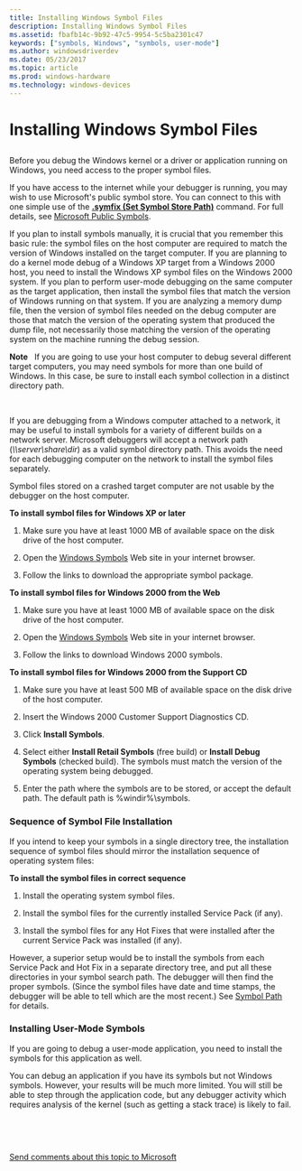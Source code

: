 ```yaml
---
title: Installing Windows Symbol Files
description: Installing Windows Symbol Files
ms.assetid: fbafb14c-9b92-47c5-9954-5c5ba2301c47
keywords: ["symbols, Windows", "symbols, user-mode"]
ms.author: windowsdriverdev
ms.date: 05/23/2017
ms.topic: article
ms.prod: windows-hardware
ms.technology: windows-devices
---
```


# Installing Windows Symbol Files


## <span id="ddk_installing_windows_symbol_files_dbg"></span><span id="DDK_INSTALLING_WINDOWS_SYMBOL_FILES_DBG"></span>


Before you debug the Windows kernel or a driver or application running on Windows, you need access to the proper symbol files.

If you have access to the internet while your debugger is running, you may wish to use Microsoft's public symbol store. You can connect to this with one simple use of the [**.symfix (Set Symbol Store Path)**](-symfix--set-symbol-store-path-.md) command. For full details, see [Microsoft Public Symbols](microsoft-public-symbols.md).

If you plan to install symbols manually, it is crucial that you remember this basic rule: the symbol files on the host computer are required to match the version of Windows installed on the target computer. If you are planning to do a kernel mode debug of a Windows XP target from a Windows 2000 host, you need to install the Windows XP symbol files on the Windows 2000 system. If you plan to perform user-mode debugging on the same computer as the target application, then install the symbol files that match the version of Windows running on that system. If you are analyzing a memory dump file, then the version of symbol files needed on the debug computer are those that match the version of the operating system that produced the dump file, not necessarily those matching the version of the operating system on the machine running the debug session.

**Note**   If you are going to use your host computer to debug several different target computers, you may need symbols for more than one build of Windows. In this case, be sure to install each symbol collection in a distinct directory path.

 

If you are debugging from a Windows computer attached to a network, it may be useful to install symbols for a variety of different builds on a network server. Microsoft debuggers will accept a network path (*\\\\server\\share\\dir*) as a valid symbol directory path. This avoids the need for each debugging computer on the network to install the symbol files separately.

Symbol files stored on a crashed target computer are not usable by the debugger on the host computer.

**To install symbol files for Windows XP or later**

1.  Make sure you have at least 1000 MB of available space on the disk drive of the host computer.

2.  Open the [Windows Symbols](http://go.microsoft.com/fwlink/p/?linkid=17363) Web site in your internet browser.

3.  Follow the links to download the appropriate symbol package.

**To install symbol files for Windows 2000 from the Web**

1.  Make sure you have at least 1000 MB of available space on the disk drive of the host computer.

2.  Open the [Windows Symbols](http://go.microsoft.com/fwlink/p/?linkid=17363) Web site in your internet browser.

3.  Follow the links to download Windows 2000 symbols.

**To install symbol files for Windows 2000 from the Support CD**

1.  Make sure you have at least 500 MB of available space on the disk drive of the host computer.

2.  Insert the Windows 2000 Customer Support Diagnostics CD.

3.  Click **Install Symbols**.

4.  Select either **Install Retail Symbols** (free build) or **Install Debug Symbols** (checked build). The symbols must match the version of the operating system being debugged.

5.  Enter the path where the symbols are to be stored, or accept the default path. The default path is %windir%\\symbols.

### <span id="sequence_of_symbol_file_installation"></span><span id="SEQUENCE_OF_SYMBOL_FILE_INSTALLATION"></span>Sequence of Symbol File Installation

If you intend to keep your symbols in a single directory tree, the installation sequence of symbol files should mirror the installation sequence of operating system files:

**To install the symbol files in correct sequence**

1.  Install the operating system symbol files.

2.  Install the symbol files for the currently installed Service Pack (if any).

3.  Install the symbol files for any Hot Fixes that were installed after the current Service Pack was installed (if any).

However, a superior setup would be to install the symbols from each Service Pack and Hot Fix in a separate directory tree, and put all these directories in your symbol search path. The debugger will then find the proper symbols. (Since the symbol files have date and time stamps, the debugger will be able to tell which are the most recent.) See [Symbol Path](symbol-path.md) for details.

### <span id="installing_user_mode_symbols"></span><span id="INSTALLING_USER_MODE_SYMBOLS"></span>Installing User-Mode Symbols

If you are going to debug a user-mode application, you need to install the symbols for this application as well.

You can debug an application if you have its symbols but not Windows symbols. However, your results will be much more limited. You will still be able to step through the application code, but any debugger activity which requires analysis of the kernel (such as getting a stack trace) is likely to fail.

 

 

[Send comments about this topic to Microsoft](mailto:wsddocfb@microsoft.com?subject=Documentation%20feedback%20[debugger\debugger]:%20Installing%20Windows%20Symbol%20Files%20%20RELEASE:%20%285/15/2017%29&body=%0A%0APRIVACY%20STATEMENT%0A%0AWe%20use%20your%20feedback%20to%20improve%20the%20documentation.%20We%20don't%20use%20your%20email%20address%20for%20any%20other%20purpose,%20and%20we'll%20remove%20your%20email%20address%20from%20our%20system%20after%20the%20issue%20that%20you're%20reporting%20is%20fixed.%20While%20we're%20working%20to%20fix%20this%20issue,%20we%20might%20send%20you%20an%20email%20message%20to%20ask%20for%20more%20info.%20Later,%20we%20might%20also%20send%20you%20an%20email%20message%20to%20let%20you%20know%20that%20we've%20addressed%20your%20feedback.%0A%0AFor%20more%20info%20about%20Microsoft's%20privacy%20policy,%20see%20http://privacy.microsoft.com/default.aspx. "Send comments about this topic to Microsoft")




